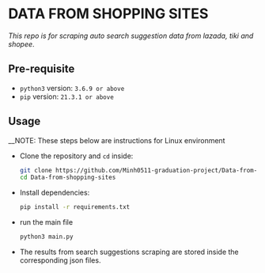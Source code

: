 # DATA FROM SHOPPING SITES

*This repo is for scraping auto search suggestion data from lazada, tiki and shopee*.

## Pre-requisite

- `python3` version: `3.6.9 or above`
- `pip` version: `21.3.1 or above`

## Usage

__NOTE: These steps below are instructions for Linux environment

- Clone the repository and `cd` inside:
  ``` bash
  git clone https://github.com/Minh0511-graduation-project/Data-from-shopping-sites.git
  cd Data-from-shopping-sites
  ```

- Install dependencies:
  ```bash
  pip install -r requirements.txt
  ```

- run the main file
  ```bash
  python3 main.py
  ```
  
- The results from search suggestions scraping are stored inside the corresponding json files.